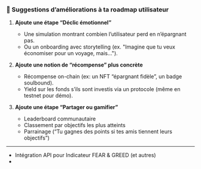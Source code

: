 
### 🚧 Suggestions d’améliorations à ta roadmap utilisateur

1. **Ajoute une étape “Déclic émotionnel”**

   * Une simulation montrant combien l’utilisateur perd en n’épargnant pas.
   * Ou un onboarding avec storytelling (ex. "Imagine que tu veux économiser pour un voyage, mais...").

2. **Ajoute une notion de “récompense” plus concrète**

   * Récompense on-chain (ex: un NFT “épargnant fidèle”, un badge soulbound).
   * Yield sur les fonds s’ils sont investis via un protocole (même en testnet pour démo).

3. **Ajoute une étape “Partager ou gamifier”**

   * Leaderboard communautaire
   * Classement par objectifs les plus atteints
   * Parrainage (“Tu gagnes des points si tes amis tiennent leurs objectifs”)

---

- Intégration API pour Indicateur FEAR & GREED (et autres)
- 